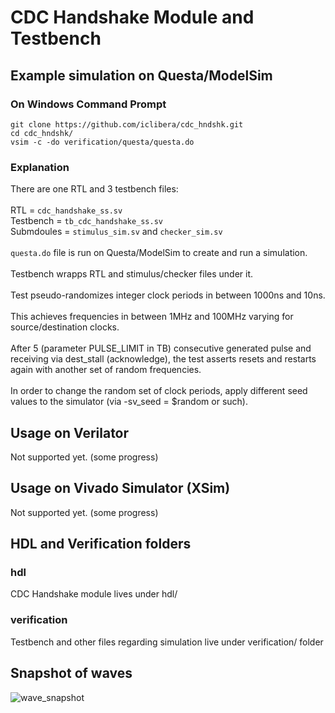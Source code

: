 # CDC Handshake Module and Testbench
## Example simulation on Questa/ModelSim
### On Windows Command Prompt
```
git clone https://github.com/iclibera/cdc_hndshk.git
cd cdc_hndshk/
vsim -c -do verification/questa/questa.do
```
### Explanation
There are one RTL and 3 testbench files: \
\
RTL = `cdc_handshake_ss.sv` \
Testbench = `tb_cdc_handshake_ss.sv` \
Submdoules = `stimulus_sim.sv` and `checker_sim.sv` \
\
`questa.do` file is run on Questa/ModelSim to create and run a simulation. \
\
Testbench wrapps RTL and stimulus/checker files under it. \
\
Test pseudo-randomizes integer clock periods in between 1000ns and 10ns. \
\
This achieves frequencies in between 1MHz and 100MHz varying for source/destination clocks. \
\
After 5 (parameter PULSE_LIMIT in TB) consecutive generated pulse and receiving via dest_stall (acknowledge), the test asserts resets and restarts again with another set of random frequencies. \
\
In order to change the random set of clock periods, apply different seed values to the simulator (via -sv_seed = $random or such).
## Usage on Verilator
Not supported yet. (some progress)
## Usage on Vivado Simulator (XSim)
Not supported yet. (some progress)
## HDL and Verification folders
### hdl
CDC Handshake module lives under hdl/
### verification
Testbench and other files regarding simulation live under verification/ folder
## Snapshot of waves
![wave_snapshot](https://github.com/user-attachments/assets/cd69bb2f-38cd-4d33-9fa3-8e6f2914cc9b)
